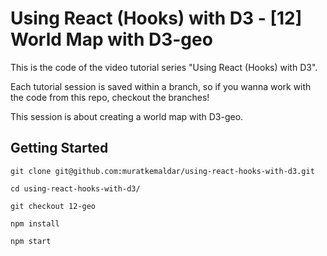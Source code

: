 # Using React (Hooks) with D3 - [12] World Map with D3-geo

This is the code of the video tutorial series "Using React (Hooks) with D3".

Each tutorial session is saved within a branch,
so if you wanna work with the code from this repo, checkout the branches!

This session is about creating a world map with D3-geo.

## Getting Started

`git clone git@github.com:muratkemaldar/using-react-hooks-with-d3.git`

`cd using-react-hooks-with-d3/`

`git checkout 12-geo`

`npm install`

`npm start`
